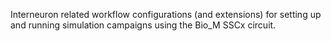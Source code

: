 Interneuron related workflow configurations (and extensions) for setting up and running simulation campaigns using the Bio_M SSCx circuit.
